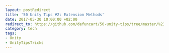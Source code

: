 ```yaml
---
layout: postRedirect
title: '50 Unity Tips #2: Extension Methods'
date: 2017-05-30 10:00:00 +02:00
redirect_to: https://github.com/defuncart/50-unity-tips/tree/master/%2302-ExtensionMethods
category: tech
tags:
- Unity
- UnityTipsTricks
---
```

